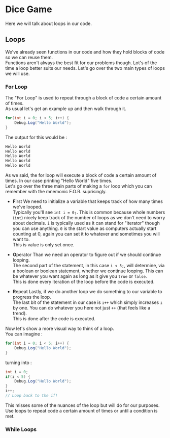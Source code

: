 # Dice Game

Here we will talk about loops in our code.

## Loops

We've already seen functions in our code and how they hold blocks of code so we can reuse them.\
Functions aren't always the best fit for our problems though. Lot's of the time a loop better suits our needs. Let's go over the two main types of loops we will use.

### For Loop

The "For Loop" is used to repeat through a block of code a certain amount of times.\
As usual let's get an example up and then walk through it.

```csharp
for(int i = 0; i < 5; i++) {
	Debug.Log("Hello World");
}
```

The output for this would be :

```csharp
Hello World
Hello World
Hello World
Hello World
Hello World
```

As we said, the for loop will execute a block of code a certain amount of times. In our case printing "Hello World" five times.\
Let's go over the three main parts of making a `for` loop which you can remember with the mnemonic F.O.R. suprisingly.

* **F**irst
	We need to initialize a variable that keeps track of how many times we've looped.\
	Typically you'll see `int i = 0;`. This is common because whole numbers (`int`) nicely keep track of the number of loops as we don't need to worry about decimals. `i` is typically used as it can stand for "iterator" though you can use anything. `0` is the start value as computers actually start counting at 0, again you can set it to whatever and sometimes you will want to.\
	This is value is only set once.
	
* **O**perator
	Than we need an operator to figure out if we should continue looping.\
	The second part of the statement, in this case `i < 5;`, will determine, via a boolean or boolean statement, whether we continue looping. This can be whatever you want again as long as it give you `true` or `false`.\
	This is done every iteration of the loop before the code is executed.

* **R**epeat
	Lastly, if we do another loop we do something to our variable to progress the loop.\
	The last bit of the statement in our case is `i++` which simply increases `i` by one. You can do whatever you here not just `++` (that feels like a trend).\
	This is done after the code is executed.
	
Now let's show a more visual way to think of a loop.\
You can imagine :

```csharp
for(int i = 0; i < 5; i++) {
	Debug.Log("Hello World");
}
```

turning into :

```csharp
int i = 0;
if(i < 5) {
	Debug.Log("Hello World");
}
i++;
// Loop back to the if!
```

This misses some of the nuances of the loop but will do for our purposes.\
Use loops to repeat code a certain amount of times or until a condition is met.

### While Loops

